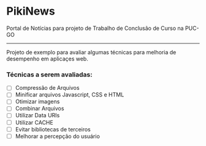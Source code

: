 # PikiNews
Portal de Notícias para projeto de Trabalho de Conclusão de Curso na PUC-GO

---
Projeto de exemplo para avaliar algumas técnicas para melhoria de desempenho em aplicaçes web.

### Técnicas a serem avaliadas:
- [ ] Compressão de Arquivos
- [ ] Minificar arquivos Javascript, CSS e HTML
- [ ] Otimizar imagens
- [ ] Combinar Arquivos
- [ ] Utilizar Data URIs
- [ ] Utilizar CACHE
- [ ] Evitar bibliotecas de terceiros
- [ ] Melhorar a percepção do usuário
